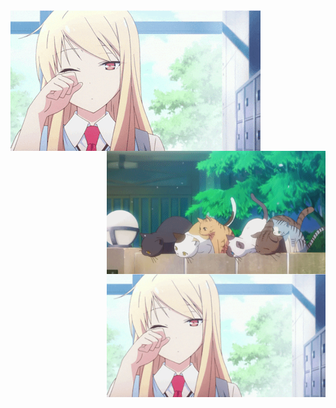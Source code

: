 
<img align="left" width="" src="assets/sleep.webp">
<img align="right" width="350" src="/assets/cat.webp">
<img align="right" width="350" src="/assets/sleep.webp">
